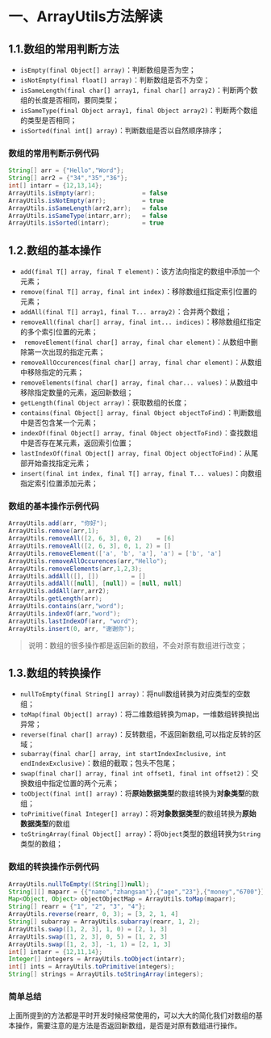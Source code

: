 # 一、ArrayUtils方法解读

## 1.1.数组的常用判断方法

* `isEmpty(final Object[] array)`：判断数组是否为空；
* `isNotEmpty(final float[] array)`：判断数组是否不为空；
* `isSameLength(final char[] array1, final char[] array2)`：判断两个数组的长度是否相同，要同类型；
* `isSameType(final Object array1, final Object array2)`：判断两个数组的类型是否相同；
* `isSorted(final int[] array)`：判断数组是否以自然顺序排序；

### 数组的常用判断示例代码

```java
String[] arr = {"Hello","Word"};
String[] arr2 = {"34","35","36"};
int[] intarr = {12,13,14};
ArrayUtils.isEmpty(arr);             = false
ArrayUtils.isNotEmpty(arr);          = true
ArrayUtils.isSameLength(arr2,arr);   = false
ArrayUtils.isSameType(intarr,arr);   = false
ArrayUtils.isSorted(intarr);         = true
```

## 1.2.数组的基本操作

* `add(final T[] array, final T element)`：该方法向指定的数组中添加一个元素；
* `remove(final T[] array, final int index)`：移除数组红指定索引位置的元素；
* `addAll(final T[] array1, final T... array2)`：合并两个数组；
* `removeAll(final char[] array, final int... indices)`：移除数组红指定的多个索引位置的元素；
* ` removeElement(final char[] array, final char element)`：从数组中删除第一次出现的指定元素；
* `removeAllOccurences(final char[] array, final char element)`：从数组中移除指定的元素；
* `removeElements(final char[] array, final char... values)`：从数组中移除指定数量的元素，返回新数组；
* `getLength(final Object array)`：获取数组的长度；
* `contains(final Object[] array, final Object objectToFind)`：判断数组中是否包含某一个元素；
* `indexOf(final Object[] array, final Object objectToFind)`：查找数组中是否存在某元素，返回索引位置；
* `lastIndexOf(final Object[] array, final Object objectToFind)`：从尾部开始查找指定元素；
* `insert(final int index, final T[] array, final T... values)`：向数组指定索引位置添加元素；

### 数组的基本操作示例代码

```java
ArrayUtils.add(arr, "你好");
ArrayUtils.remove(arr,1);
ArrayUtils.removeAll([2, 6, 3], 0, 2)    = [6]
ArrayUtils.removeAll([2, 6, 3], 0, 1, 2) = []
ArrayUtils.removeElement(['a', 'b', 'a'], 'a') = ['b', 'a']
ArrayUtils.removeAllOccurences(arr,"Hello");
ArrayUtils.removeElements(arr,1,2,3);
ArrayUtils.addAll([], [])         = []
ArrayUtils.addAll([null], [null]) = [null, null]
ArrayUtils.addAll(arr,arr2);
ArrayUtils.getLength(arr);
ArrayUtils.contains(arr,"word");
ArrayUtils.indexOf(arr,"word");
ArrayUtils.lastIndexOf(arr, "word");
ArrayUtils.insert(0, arr, "谢谢你");
```

> 说明：数组的很多操作都是返回新的数组，不会对原有数组进行改变；

## 1.3.数组的转换操作

* `nullToEmpty(final String[] array)`：将null数组转换为对应类型的空数组；
* `toMap(final Object[] array)`：将二维数组转换为map，一维数组转换抛出异常；
* `reverse(final char[] array)`：反转数组，不返回新数组,可以指定反转的区域；
* `subarray(final char[] array, int startIndexInclusive, int endIndexExclusive)`：数组的截取；包头不包尾；
* `swap(final char[] array, final int offset1, final int offset2)`：交换数组中指定位置的两个元素；
* `toObject(final int[] array)`：将**原始数据类型**的数组转换为**对象类型**的数组；
* `toPrimitive(final Integer[] array)`：将**对象数据类型**的数组转换为**原始数据类型**的数组
* `toStringArray(final Object[] array)`：将`Object`类型的数组转换为`String`类型的数组；

### 数组的转换操作示例代码

```java
ArrayUtils.nullToEmpty((String[])null);
String[][] maparr = {{"name","zhangsan"},{"age","23"},{"money","6700"}};
Map<Object, Object> objectObjectMap = ArrayUtils.toMap(maparr);
String[] rearr = {"1", "2", "3", "4"}; 
ArrayUtils.reverse(rearr, 0, 3); = [3, 2, 1, 4]
String[] subarray = ArrayUtils.subarray(rearr, 1, 2);
ArrayUtils.swap([1, 2, 3], 1, 0) = [2, 1, 3]
ArrayUtils.swap([1, 2, 3], 0, 5) = [1, 2, 3]
ArrayUtils.swap([1, 2, 3], -1, 1) = [2, 1, 3]
int[] intarr = {12,11,14};
Integer[] integers = ArrayUtils.toObject(intarr);
int[] ints = ArrayUtils.toPrimitive(integers);
String[] strings = ArrayUtils.toStringArray(integers);
```

### 简单总结

上面所提到的方法都是平时开发时候经常使用的，可以大大的简化我们对数组的基本操作，需要注意的是方法是否返回新数组，是否是对原有数组进行操作。


